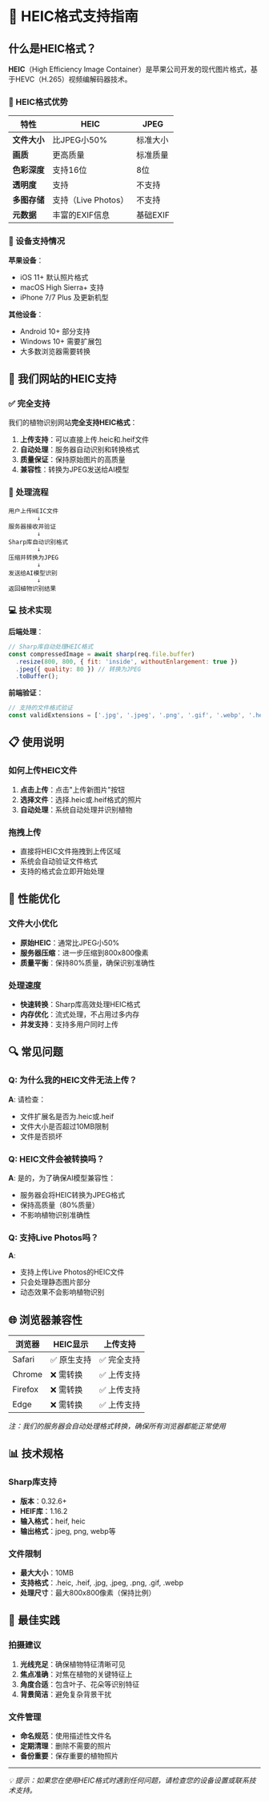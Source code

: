 # 📸 HEIC格式支持指南

## 什么是HEIC格式？

**HEIC**（High Efficiency Image Container）是苹果公司开发的现代图片格式，基于HEVC（H.265）视频编解码器技术。

### 🌟 HEIC格式优势

| 特性 | HEIC | JPEG |
|------|------|------|
| **文件大小** | 比JPEG小50% | 标准大小 |
| **画质** | 更高质量 | 标准质量 |
| **色彩深度** | 支持16位 | 8位 |
| **透明度** | 支持 | 不支持 |
| **多图存储** | 支持（Live Photos） | 不支持 |
| **元数据** | 丰富的EXIF信息 | 基础EXIF |

### 📱 设备支持情况

**苹果设备**：
- iOS 11+ 默认照片格式
- macOS High Sierra+ 支持
- iPhone 7/7 Plus 及更新机型

**其他设备**：
- Android 10+ 部分支持
- Windows 10+ 需要扩展包
- 大多数浏览器需要转换

## 🔧 我们网站的HEIC支持

### ✅ 完全支持

我们的植物识别网站**完全支持HEIC格式**：

1. **上传支持**：可以直接上传.heic和.heif文件
2. **自动处理**：服务器自动识别和转换格式
3. **质量保证**：保持原始图片的高质量
4. **兼容性**：转换为JPEG发送给AI模型

### 🔄 处理流程

```
用户上传HEIC文件
        ↓
服务器接收并验证
        ↓
Sharp库自动识别格式
        ↓
压缩并转换为JPEG
        ↓
发送给AI模型识别
        ↓
返回植物识别结果
```

### 💻 技术实现

**后端处理**：
```javascript
// Sharp库自动处理HEIC格式
const compressedImage = await sharp(req.file.buffer)
  .resize(800, 800, { fit: 'inside', withoutEnlargement: true })
  .jpeg({ quality: 80 }) // 转换为JPEG
  .toBuffer();
```

**前端验证**：
```javascript
// 支持的文件格式验证
const validExtensions = ['.jpg', '.jpeg', '.png', '.gif', '.webp', '.heic', '.heif'];
```

## 📋 使用说明

### 如何上传HEIC文件

1. **点击上传**：点击"上传新图片"按钮
2. **选择文件**：选择.heic或.heif格式的照片
3. **自动处理**：系统自动处理并识别植物

### 拖拽上传

- 直接将HEIC文件拖拽到上传区域
- 系统会自动验证文件格式
- 支持的格式会立即开始处理

## 🚀 性能优化

### 文件大小优化

- **原始HEIC**：通常比JPEG小50%
- **服务器压缩**：进一步压缩到800x800像素
- **质量平衡**：保持80%质量，确保识别准确性

### 处理速度

- **快速转换**：Sharp库高效处理HEIC格式
- **内存优化**：流式处理，不占用过多内存
- **并发支持**：支持多用户同时上传

## 🔍 常见问题

### Q: 为什么我的HEIC文件无法上传？

**A**: 请检查：
- 文件扩展名是否为.heic或.heif
- 文件大小是否超过10MB限制
- 文件是否损坏

### Q: HEIC文件会被转换吗？

**A**: 是的，为了确保AI模型兼容性：
- 服务器会将HEIC转换为JPEG格式
- 保持高质量（80%质量）
- 不影响植物识别准确性

### Q: 支持Live Photos吗？

**A**: 
- 支持上传Live Photos的HEIC文件
- 只会处理静态图片部分
- 动态效果不会影响植物识别

## 🌐 浏览器兼容性

| 浏览器 | HEIC显示 | 上传支持 |
|--------|----------|----------|
| Safari | ✅ 原生支持 | ✅ 完全支持 |
| Chrome | ❌ 需转换 | ✅ 上传支持 |
| Firefox | ❌ 需转换 | ✅ 上传支持 |
| Edge | ❌ 需转换 | ✅ 上传支持 |

*注：我们的服务器会自动处理格式转换，确保所有浏览器都能正常使用*

## 📊 技术规格

### Sharp库支持

- **版本**：0.32.6+
- **HEIF库**：1.16.2
- **输入格式**：heif, heic
- **输出格式**：jpeg, png, webp等

### 文件限制

- **最大大小**：10MB
- **支持格式**：.heic, .heif, .jpg, .jpeg, .png, .gif, .webp
- **处理尺寸**：最大800x800像素（保持比例）

## 🎯 最佳实践

### 拍摄建议

1. **光线充足**：确保植物特征清晰可见
2. **焦点准确**：对焦在植物的关键特征上
3. **角度合适**：包含叶子、花朵等识别特征
4. **背景简洁**：避免复杂背景干扰

### 文件管理

- **命名规范**：使用描述性文件名
- **定期清理**：删除不需要的照片
- **备份重要**：保存重要的植物照片

---

*💡 提示：如果您在使用HEIC格式时遇到任何问题，请检查您的设备设置或联系技术支持。* 